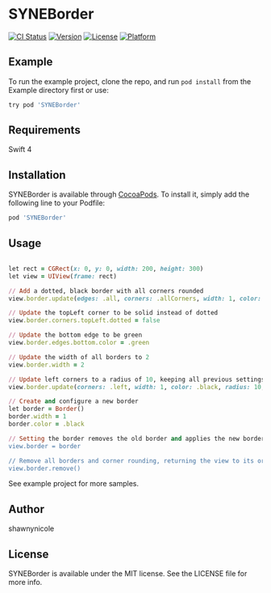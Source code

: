 # SYNEBorder

[![CI Status](https://img.shields.io/travis/shawnynicole/SYNEBorder.svg?style=flat)](https://travis-ci.org/shawnynicole/SYNEBorder)
[![Version](https://img.shields.io/cocoapods/v/SYNEBorder.svg?style=flat)](https://cocoapods.org/pods/SYNEBorder)
[![License](https://img.shields.io/cocoapods/l/SYNEBorder.svg?style=flat)](https://cocoapods.org/pods/SYNEBorder)
[![Platform](https://img.shields.io/cocoapods/p/SYNEBorder.svg?style=flat)](https://cocoapods.org/pods/SYNEBorder)

## Example

To run the example project, clone the repo, and run `pod install` from the Example directory first or use:

```ruby
try pod 'SYNEBorder'
```

## Requirements

Swift 4

## Installation

SYNEBorder is available through [CocoaPods](https://cocoapods.org). To install
it, simply add the following line to your Podfile:

```ruby
pod 'SYNEBorder'
```

## Usage

```ruby

let rect = CGRect(x: 0, y: 0, width: 200, height: 300)
let view = UIView(frame: rect)

// Add a dotted, black border with all corners rounded
view.border.update(edges: .all, corners: .allCorners, width: 1, color: .black, radius: 20, dotted: true)

// Update the topLeft corner to be solid instead of dotted
view.border.corners.topLeft.dotted = false

// Update the bottom edge to be green
view.border.edges.bottom.color = .green

// Update the width of all borders to 2
view.border.width = 2

// Update left corners to a radius of 10, keeping all previous settings
view.border.update(corners: .left, width: 1, color: .black, radius: 10, dotted: true)

// Create and configure a new border
let border = Border()
border.width = 1
border.color = .black

// Setting the border removes the old border and applies the new border's settings
view.border = border

// Remove all borders and corner rounding, returning the view to its original state
view.border.remove()
```

See example project for more samples.

## Author

shawnynicole

## License

SYNEBorder is available under the MIT license. See the LICENSE file for more info.
